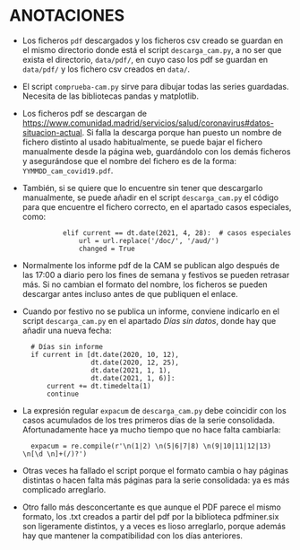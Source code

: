 # ANOTACIONES #

+ Los ficheros `pdf` descargados y los ficheros csv creado se guardan en el
mismo directorio donde está el script `descarga_cam.py`, a no ser que exista el
directorio, `data/pdf/`, en cuyo caso los pdf se guardan en `data/pdf/` y los
fichero csv creados en `data/`.

+ El script `comprueba-cam.py` sirve para dibujar todas las series guardadas.
Necesita de las bibliotecas pandas y matplotlib.

+ Los ficheros pdf se descargan de
<https://www.comunidad.madrid/servicios/salud/coronavirus#datos-situacion-actual>.
Si falla la descarga porque han puesto un nombre de fichero distinto al usado
habitualmente, se puede bajar el fichero manualmente desde la página web,
guardándolo con los demás ficheros y asegurándose que el nombre del fichero es
de la forma: `YYMMDD_cam_covid19.pdf`.

+ También, si se quiere que lo encuentre sin tener que descargarlo
manualmente, se puede añadir en el script `descarga_cam.py` el código para que
encuentre el fichero correcto, en el apartado casos especiales, como:

                elif current == dt.date(2021, 4, 28):  # casos especiales
                    url = url.replace('/doc/', '/aud/')
                    changed = True

+ Normalmente los informe pdf de la CAM se publican algo después de las 17:00
a diario pero los fines de semana y festivos se pueden retrasar más. Si no
cambian el formato del nombre, los ficheros se pueden descargar antes incluso
antes de que publiquen el enlace.

+ Cuando por festivo no se publica un informe, conviene indicarlo en el script
`descarga_cam.py` en el apartado _Días sin datos_, donde hay que añadir una
nueva fecha:

        # Días sin informe
        if current in [dt.date(2020, 10, 12),
                       dt.date(2020, 12, 25),
                       dt.date(2021, 1, 1),
                       dt.date(2021, 1, 6)]:
            current += dt.timedelta(1)
            continue

+ La expresión regular `expacum` de `descarga_cam.py` debe coincidir con los
casos acumulados de los tres primeros días de la serie consolidada.
Afortunadamente hace ya mucho tiempo que no hace falta cambiarla:

		expacum = re.compile(r'\n(1|2) \n(5|6|7|8) \n(9|10|11|12|13) \n[\d \n]+(/)?')

+ Otras veces ha fallado el script porque el formato cambia o hay páginas
distintas o hacen falta más páginas para la serie consolidada: ya es más
complicado arreglarlo.

+ Otro fallo más desconcertante es que aunque el PDF parece el mismo formato,
los .txt creados a partir del pdf por la biblioteca pdfminer.six son
ligeramente distintos, y a veces es lioso arreglarlo, porque además hay que
mantener la compatibilidad con los días anteriores.
